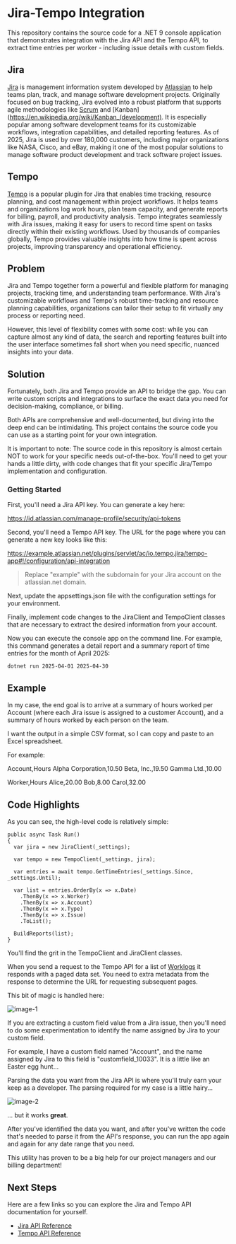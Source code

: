 ﻿# Jira-Tempo Integration

This repository contains the source code for a .NET 9 console application that demonstrates integration with the Jira API and the Tempo API, to extract time entries per worker - including issue details with custom fields.

## Jira

[Jira](https://www.atlassian.com/software/jira) is management information system developed by [Atlassian](https://www.atlassian.com/company) to help teams plan, track, and manage software development projects. Originally focused on bug tracking, Jira evolved into a robust platform that supports agile methodologies like [Scrum](https://en.wikipedia.org/wiki/Scrum_(software_development)) and [Kanban](https://en.wikipedia.org/wiki/Kanban_(development). It is especially popular among software development teams for its customizable workflows, integration capabilities, and detailed reporting features. As of 2025, Jira is used by over 180,000 customers, including major organizations like NASA, Cisco, and eBay, making it one of the most popular solutions to manage software product development and track software project issues.

## Tempo

[Tempo](https://www.tempo.io) is a popular plugin for Jira that enables time tracking, resource planning, and cost management within project workflows. It helps teams and organizations log work hours, plan team capacity, and generate reports for billing, payroll, and productivity analysis. Tempo integrates seamlessly with Jira issues, making it easy for users to record time spent on tasks directly within their existing workflows. Used by thousands of companies globally, Tempo provides valuable insights into how time is spent across projects, improving transparency and operational efficiency.

## Problem

Jira and Tempo together form a powerful and flexible platform for managing projects, tracking time, and understanding team performance. With Jira's customizable workflows and Tempo's robust time-tracking and resource planning capabilities, organizations can tailor their setup to fit virtually any process or reporting need. 

However, this level of flexibility comes with some cost: while you can capture almost any kind of data, the search and reporting features built into the user interface sometimes fall short when you need specific, nuanced insights into your data.

## Solution

Fortunately, both Jira and Tempo provide an API to bridge the gap. You can write custom scripts and integrations to surface the exact data you need for decision-making, compliance, or billing.

Both APIs are comprehensive and well-documented, but diving into the deep end can be intimidating. This project contains the source code you can use as a starting point for your own integration.

It is important to note: The source code in this repository is almost certain NOT to work for your specific needs out-of-the-box. You'll need to get your hands a little dirty, with code changes that fit your specific Jira/Tempo implementation and configuration.

### Getting Started

First, you'll need a Jira API key. You can generate a key here:

https://id.atlassian.com/manage-profile/security/api-tokens

Second, you'll need a Tempo API key. The URL for the page where you can generate a new key looks like this:

https://example.atlassian.net/plugins/servlet/ac/io.tempo.jira/tempo-app#!/configuration/api-integration

> Replace "example" with the subdomain for your Jira account on the atlassian.net domain.

Next, update the appsettings.json file with the configuration settings for your environment.

Finally, implement code changes to the JiraClient and TempoClient classes that are necessary to extract the desired information from your account.

Now you can execute the console app on the command line. For example, this command generates a detail report and a summary report of time entries for the month of April 2025:

`dotnet run 2025-04-01 2025-04-30`

## Example

In my case, the end goal is to arrive at a summary of hours worked per Account (where each Jira issue is assigned to a customer Account), and a summary of hours worked by each person on the team.

I want the output in a simple CSV format, so I can copy and paste to an Excel spreadsheet.

For example:

Account,Hours
Alpha Corporation,10.50
Beta, Inc.,19.50
Gamma Ltd.,10.00

Worker,Hours
Alice,20.00
Bob,8.00
Carol,32.00

## Code Highlights

As you can see, the high-level code is relatively simple:

```
public async Task Run()
{
  var jira = new JiraClient(_settings);

  var tempo = new TempoClient(_settings, jira);

  var entries = await tempo.GetTimeEntries(_settings.Since, _settings.Until);

  var list = entries.OrderBy(x => x.Date)
    .ThenBy(x => x.Worker)
    .ThenBy(x => x.Account)
    .ThenBy(x => x.Type)
    .ThenBy(x => x.Issue)
    .ToList();

  BuildReports(list);
}
```

You'll find the grit in the TempoClient and JiraClient classes.

When you send a request to the Tempo API for a list of [Worklogs](https://apidocs.tempo.io/#tag/Worklogs) it responds with a paged data set. You need to extra metadata from the response to determine the URL for requesting subsequent pages.

This bit of magic is handled here:

![image-1](https://github.com/user-attachments/assets/ef56a3ad-01f0-40af-9f49-b3cc8c82599e)

If you are extracting a custom field value from a Jira issue, then you'll need to do some experimentation to identify the name assigned by Jira to your custom field.

For example, I have a custom field named "Account", and the name assigned by Jira to this field is "customfield_10033". It is a little like an Easter egg hunt...

Parsing the data you want from the Jira API is where you'll truly earn your keep as a developer. The parsing required for my case is a little hairy...

![image-2](https://github.com/user-attachments/assets/594c76fd-47bb-48cc-a84b-89ed22270263)

... but it works **great**. 

After you've identified the data you want, and after you've written the code that's needed to parse it from the API's response, you can run the app again and again for any date range that you need.

This utility has proven to be a big help for our project managers and our billing department!

## Next Steps

Here are a few links so you can explore the Jira and Tempo API documentation for yourself.

* [Jira API Reference](https://developer.atlassian.com/cloud/jira/platform/rest/v3/intro)
* [Tempo API Reference](https://apidocs.tempo.io)
